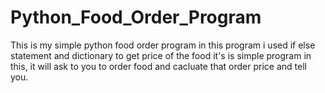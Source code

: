 # Python_Food_Order_Program
This is my simple python food order program 
in this program i used if else statement and dictionary to get price of the food
it's is simple program in this, it will ask to you to order food and cacluate that order price and tell you.
